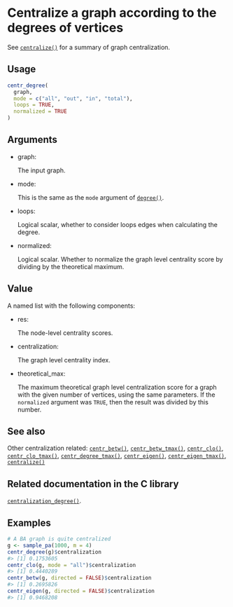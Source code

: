 # Centralize a graph according to the degrees of vertices

See [`centralize()`](https://r.igraph.org/reference/centralize.md) for a
summary of graph centralization.

## Usage

``` r
centr_degree(
  graph,
  mode = c("all", "out", "in", "total"),
  loops = TRUE,
  normalized = TRUE
)
```

## Arguments

- graph:

  The input graph.

- mode:

  This is the same as the `mode` argument of
  [`degree()`](https://r.igraph.org/reference/degree.md).

- loops:

  Logical scalar, whether to consider loops edges when calculating the
  degree.

- normalized:

  Logical scalar. Whether to normalize the graph level centrality score
  by dividing by the theoretical maximum.

## Value

A named list with the following components:

- res:

  The node-level centrality scores.

- centralization:

  The graph level centrality index.

- theoretical_max:

  The maximum theoretical graph level centralization score for a graph
  with the given number of vertices, using the same parameters. If the
  `normalized` argument was `TRUE`, then the result was divided by this
  number.

## See also

Other centralization related:
[`centr_betw()`](https://r.igraph.org/reference/centr_betw.md),
[`centr_betw_tmax()`](https://r.igraph.org/reference/centr_betw_tmax.md),
[`centr_clo()`](https://r.igraph.org/reference/centr_clo.md),
[`centr_clo_tmax()`](https://r.igraph.org/reference/centr_clo_tmax.md),
[`centr_degree_tmax()`](https://r.igraph.org/reference/centr_degree_tmax.md),
[`centr_eigen()`](https://r.igraph.org/reference/centr_eigen.md),
[`centr_eigen_tmax()`](https://r.igraph.org/reference/centr_eigen_tmax.md),
[`centralize()`](https://r.igraph.org/reference/centralize.md)

## Related documentation in the C library

[`centralization_degree()`](https://igraph.org/c/html/0.10.17/igraph-Structural.html#igraph_centralization_degree).

## Examples

``` r
# A BA graph is quite centralized
g <- sample_pa(1000, m = 4)
centr_degree(g)$centralization
#> [1] 0.1753605
centr_clo(g, mode = "all")$centralization
#> [1] 0.4440289
centr_betw(g, directed = FALSE)$centralization
#> [1] 0.2695826
centr_eigen(g, directed = FALSE)$centralization
#> [1] 0.9468208
```
